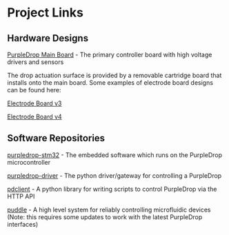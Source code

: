 # Project Links

## Hardware Designs

[PurpleDrop Main Board](https://github.com/uwmisl/purpledrop/tree/master/hardware) - The primary controller board with high voltage drivers and sensors

The drop actuation surface is provided by a removable cartridge board that installs onto the main board. Some examples of electrode board designs can be found here:
 
[Electrode Board v3](https://github.com/uwmisl/pd-electrodeboard-pcb-v3) 

[Electrode Board v4](https://github.com/uwmisl/pd-electrodeboard-pcb-v4)

## Software Repositories

[purpledrop-stm32](https://github.com/uwmisl/purpledrop-stm32) - The embedded software which runs on the PurpleDrop microcontroller

[purpledrop-driver](https://github.com/uwmisl/purpledrop-driver) - The python driver/gateway for controlling a PurpleDrop

[pdclient](https://github.com/uwmisl/pdclient) - A python library for writing scripts to control PurpleDrop via the HTTP API

[puddle](https://github.com/uwmisl/puddle) - A high level system for reliably controlling microfluidic devices (Note: this requires some updates to work with the latest PurpleDrop interfaces)